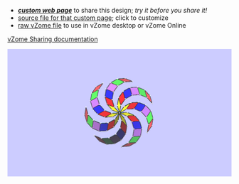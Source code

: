 
 - [***custom web page***][post] to share this design; *try it before you share it!*
 - [source file for that custom page][source]; click to customize
 - [raw vZome file][raw] to use in vZome desktop or vZome Online

[vZome Sharing documentation](https://vzome.github.io/vzome/sharing.html#how-it-works)

![Image](<14-gon-Rosette-JK.png>)


[post]: <https://ThynStyx.github.io/vzome-sharing/2022/01/12/14-gon-Rosette-JK-10-55-43.html>
[source]: <https://github.com/ThynStyx/vzome-sharing/edit/main/_posts/2022-01-12-14-gon-Rosette-JK-10-55-43.md>
[raw]: <https://raw.githubusercontent.com/ThynStyx/vzome-sharing/main/2022/01/12/10-55-43-14-gon-Rosette-JK/14-gon-Rosette-JK.vZome>